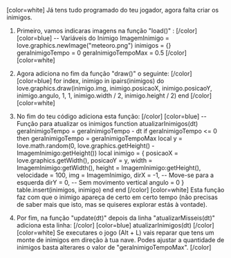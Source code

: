 [color=white]
Já tens tudo programado do teu jogador, agora falta criar os inimigos.

1. Primeiro, vamos indicaras imagens na função "load()" :
   [/color] [color=blue]
    -- Variáveis do Inimigo
    ImagemInimigo = love.graphics.newImage("meteoro.png")
    inimigos = {}
    geraInimigoTempo = 0
    geraInimigoTempoMax = 0.5
   [/color] [color=white]
2. Agora adiciona no fim da função "draw()" o seguinte:
   [/color] [color=blue]
   for index, inimigo in ipairs(inimigos) do
      love.graphics.draw(inimigo.img, inimigo.posicaoX, inimigo.posicaoY, inimigo.angulo, 1, 1, inimigo.width / 2, inimigo.height / 2)
    end
   [/color] [color=white]
3. No fim do teu código adiciona esta função:
   [/color] [color=blue]
   -- Função para atualizar os inimigos
   function atualizarInimigos(dt)
       geraInimigoTempo = geraInimigoTempo - dt
       if geraInimigoTempo <= 0 then
           geraInimigoTempo = geraInimigoTempoMax
           local y = love.math.random(0, love.graphics.getHeight() - ImagemInimigo:getHeight())
           local inimigo = {
               posicaoX = love.graphics.getWidth(),
               posicaoY = y,
               width = ImagemInimigo:getWidth(),
               height = ImagemInimigo:getHeight(),
               velocidade = 100,
               img = ImagemInimigo,
               dirX = -1, -- Move-se para a esquerda
               dirY = 0,  -- Sem movimento vertical
               angulo = 0
           }
           table.insert(inimigos, inimigo)
       end
   end
   [/color] [color=white]
Esta função faz com que o inimigo apareça de certo em certo tempo (não precisas de saber mais que isto, mas se quiseres explorar estás à vontade).

4. Por fim, na função "update(dt)" depois da linha "atualizarMisseis(dt)" adiciona esta linha:
   [/color] [color=blue]
    atualizarInimigos(dt)
   [/color] [color=white]
Se executares o jogo (Alt + L) vais reparar que tens um monte de inimigos em direção à tua nave. Podes ajustar a quantidade de inimigos basta alterares o valor de "geraInimigoTempoMax".
   [/color]